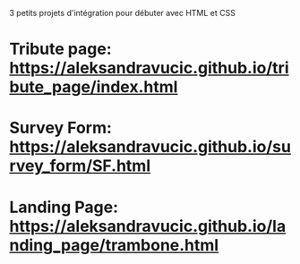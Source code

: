 3 petits projets d'intégration pour débuter avec HTML et CSS
# Tribute page: https://aleksandravucic.github.io/tribute_page/index.html
# Survey Form:  https://aleksandravucic.github.io/survey_form/SF.html
# Landing Page: https://aleksandravucic.github.io/landing_page/trambone.html
